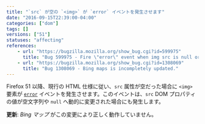 ```yaml
---
title: "`src` が空の `<img>` が `error` イベントを発生させます"
date: "2016-09-15T22:39:00-04:00"
categories: ["dom"]
tags: []
versions: ["51"]
statuses: "affecting"
references:
    - url: "https://bugzilla.mozilla.org/show_bug.cgi?id=599975"
      title: "Bug 599975 - Fire \"error\" event when img src is null or empty"
    - url: "https://bugzilla.mozilla.org/show_bug.cgi?id=1308069"
      title: "Bug 1308069 - Bing maps is incompletely updated."
---
```

Firefox 51 以降、現行の HTML 仕様に従い、`src` 属性が空だった場合に `<img>` 要素が [`error`](https://developer.mozilla.org/docs/Web/Events/error) イベントを発生させます。このイベントは、`src` DOM プロパティの値が空文字列や `null` へ動的に変更された場合にも発生します。

**更新**: *Bing マップ* がこの変更により正しく動作していません。
